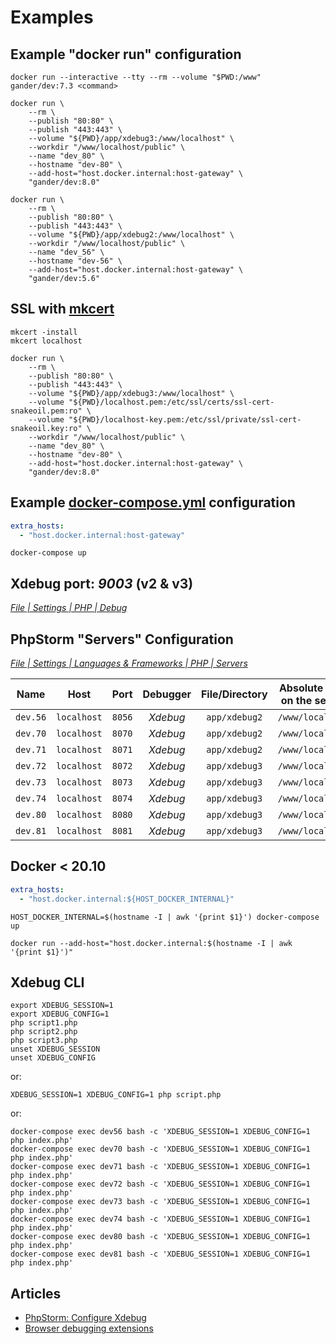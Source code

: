 # Examples

## Example "docker run" configuration

```shell
docker run --interactive --tty --rm --volume "$PWD:/www" gander/dev:7.3 <command>
```

```shell
docker run \
    --rm \
    --publish "80:80" \
    --publish "443:443" \
    --volume "${PWD}/app/xdebug3:/www/localhost" \
    --workdir "/www/localhost/public" \
    --name "dev_80" \
    --hostname "dev-80" \
    --add-host="host.docker.internal:host-gateway" \
    "gander/dev:8.0"
```

```shell
docker run \
    --rm \
    --publish "80:80" \
    --publish "443:443" \
    --volume "${PWD}/app/xdebug2:/www/localhost" \
    --workdir "/www/localhost/public" \
    --name "dev_56" \
    --hostname "dev-56" \
    --add-host="host.docker.internal:host-gateway" \
    "gander/dev:5.6"
```

## SSL with [mkcert](https://mkcert.dev/)

```shell
mkcert -install
mkcert localhost
```

```shell
docker run \
    --rm \
    --publish "80:80" \
    --publish "443:443" \
    --volume "${PWD}/app/xdebug3:/www/localhost" \
    --volume "${PWD}/localhost.pem:/etc/ssl/certs/ssl-cert-snakeoil.pem:ro" \
    --volume "${PWD}/localhost-key.pem:/etc/ssl/private/ssl-cert-snakeoil.key:ro" \
    --workdir "/www/localhost/public" \
    --name "dev_80" \
    --hostname "dev-80" \
    --add-host="host.docker.internal:host-gateway" \
    "gander/dev:8.0"
```

## Example [docker-compose.yml](docker-compose.yml) configuration

```yaml
extra_hosts:
  - "host.docker.internal:host-gateway"
```

```shell
docker-compose up
```

## Xdebug port: _9003_ (v2 & v3)

_[File | Settings | PHP | Debug](jetbrains://PhpStorm/settings?name=PHP--Debug)_

## PhpStorm "Servers" Configuration

_[File | Settings | Languages & Frameworks | PHP | Servers](jetbrains://PhpStorm/settings?name=Languages+%26+Frameworks--PHP--Servers)_

|   Name   |    Host     |  Port  | Debugger | File/Directory | Absolute path on the server |
|:--------:|:-----------:|:------:|:--------:|:--------------:|:---------------------------:|
| `dev.56` | `localhost` | `8056` | _Xdebug_ | `app/xdebug2`  |      `/www/localhost`       |
| `dev.70` | `localhost` | `8070` | _Xdebug_ | `app/xdebug2`  |      `/www/localhost`       |
| `dev.71` | `localhost` | `8071` | _Xdebug_ | `app/xdebug2`  |      `/www/localhost`       |
| `dev.72` | `localhost` | `8072` | _Xdebug_ | `app/xdebug3`  |      `/www/localhost`       |
| `dev.73` | `localhost` | `8073` | _Xdebug_ | `app/xdebug3`  |      `/www/localhost`       |
| `dev.74` | `localhost` | `8074` | _Xdebug_ | `app/xdebug3`  |      `/www/localhost`       |
| `dev.80` | `localhost` | `8080` | _Xdebug_ | `app/xdebug3`  |      `/www/localhost`       |
| `dev.81` | `localhost` | `8081` | _Xdebug_ | `app/xdebug3`  |      `/www/localhost`       |

## Docker < 20.10

```yaml
extra_hosts:
  - "host.docker.internal:${HOST_DOCKER_INTERNAL}"
```

```shell
HOST_DOCKER_INTERNAL=$(hostname -I | awk '{print $1}') docker-compose up
```

```shell
docker run --add-host="host.docker.internal:$(hostname -I | awk '{print $1}')"
```

## Xdebug CLI

```shell
export XDEBUG_SESSION=1
export XDEBUG_CONFIG=1
php script1.php
php script2.php
php script3.php
unset XDEBUG_SESSION
unset XDEBUG_CONFIG
```

or:

```shell
XDEBUG_SESSION=1 XDEBUG_CONFIG=1 php script.php
```

or:

```shell
docker-compose exec dev56 bash -c 'XDEBUG_SESSION=1 XDEBUG_CONFIG=1 php index.php'
docker-compose exec dev70 bash -c 'XDEBUG_SESSION=1 XDEBUG_CONFIG=1 php index.php'
docker-compose exec dev71 bash -c 'XDEBUG_SESSION=1 XDEBUG_CONFIG=1 php index.php'
docker-compose exec dev72 bash -c 'XDEBUG_SESSION=1 XDEBUG_CONFIG=1 php index.php'
docker-compose exec dev73 bash -c 'XDEBUG_SESSION=1 XDEBUG_CONFIG=1 php index.php'
docker-compose exec dev74 bash -c 'XDEBUG_SESSION=1 XDEBUG_CONFIG=1 php index.php'
docker-compose exec dev80 bash -c 'XDEBUG_SESSION=1 XDEBUG_CONFIG=1 php index.php'
docker-compose exec dev81 bash -c 'XDEBUG_SESSION=1 XDEBUG_CONFIG=1 php index.php'
```

## Articles

+ [PhpStorm: Configure Xdebug](https://www.jetbrains.com/help/phpstorm/configuring-xdebug.html)
+ [Browser debugging extensions](https://www.jetbrains.com/help/phpstorm/browser-debugging-extensions.html)

